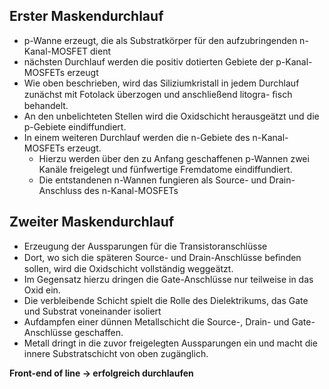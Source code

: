 ## Erster Maskendurchlauf
  
  * p-Wanne erzeugt, die als Substratkörper für den aufzubringenden n-Kanal-MOSFET dient
  * nächsten Durchlauf werden die positiv dotierten Gebiete der p-Kanal-MOSFETs erzeugt
  * Wie oben beschrieben, wird das Siliziumkristall in jedem Durchlauf zunächst mit Fotolack überzogen und anschließend litogra-
ﬁsch behandelt.
  * An den unbelichteten Stellen wird die Oxidschicht herausgeätzt und die p-Gebiete eindiffundiert.
  * In einem weiteren Durchlauf werden die n-Gebiete des n-Kanal-MOSFETs erzeugt.
     * Hierzu werden über den zu Anfang geschaffenen p-Wannen zwei Kanäle freigelegt und fünfwertige Fremdatome eindiffundiert.
     * Die entstandenen n-Wannen fungieren als Source- und Drain-Anschluss des n-Kanal-MOSFETs
 
## Zweiter Maskendurchlauf

 * Erzeugung der Aussparungen für die Transistoranschlüsse
 * Dort, wo sich die späteren Source- und Drain-Anschlüsse beﬁnden sollen, wird die Oxidschicht vollständig weggeätzt.
 * Im Gegensatz hierzu dringen die Gate-Anschlüsse nur teilweise in das Oxid ein.
 * Die verbleibende Schicht spielt die Rolle des Dielektrikums, das Gate und Substrat voneinander isoliert
 * Aufdampfen einer dünnen Metallschicht die Source-, Drain- und Gate-Anschlüsse geschaffen.
 * Metall dringt in die zuvor freigelegten Aussparungen ein und macht die innere Substratschicht von oben zugänglich.
 
 **Front-end of line $\to$ erfolgreich durchlaufen**
 
 

